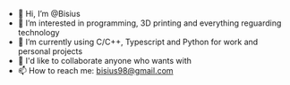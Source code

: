 - 👋 Hi, I’m @Bisius
- 👀 I’m interested in programming, 3D printing and everything reguarding technology
- 🌱 I’m currently using C/C++, Typescript and Python for work and personal projects
- 💞️ I'd like to collaborate anyone who wants with
- 📫 How to reach me: bisius98@gmail.com
